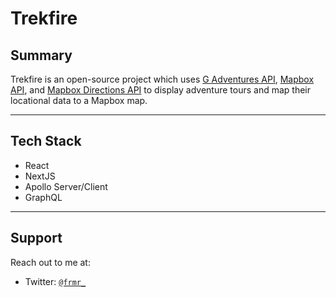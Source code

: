 # Trekfire

## Summary

Trekfire is an open-source project which uses [G Adventures API](https://developers.gadventures.com), [Mapbox API](https://docs.mapbox.com/api/), and [Mapbox Directions API](https://docs.mapbox.com/playground/directions/) to display adventure tours and map their locational data to a Mapbox map.

---

## Tech Stack

-   React
-   NextJS
-   Apollo Server/Client
-   GraphQL

---

## Support

Reach out to me at:

-   Twitter: <a href="http://twitter.com/frmr_" target="_blank">`@frmr_`</a>
